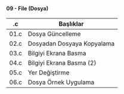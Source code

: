 #### 09 - File (Dosya)

| \.c   | Başlıklar                  |
| ----- | -------------------------- |
| 01\.c | Dosya Güncelleme           |
| 02\.c | Dosyadan Dosyaya Kopyalama |
| 03\.c | Bilgiyi Ekrana Basma       |
| 04\.c | Bilgiyi Ekrana Basma \(2\) |
| 05\.c | Yer Değiştirme             |
| 06\.c | Dosya Örnek Uygulama       |
